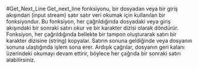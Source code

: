 #Get_Next_Line
Get_next_line fonksiyonu, bir dosyadan veya bir giriş akışından (input stream) satır satır veri okumak için kullanılan bir fonksiyondur.
Bu fonksiyon, her çağrıldığında dosyadaki veya giriş akışındaki bir sonraki satırı okur ve bir karakter dizisi olarak döndürür.
Fonksiyon, her çağrıldığında bellekte bir tampon oluşturarak satırı bir karakter dizisine (string) kopyalar. 
Satırın sonuna geldiğinde veya dosyanın sonuna ulaştığında işlem sona erer.
Ardışık çağrılar, dosyanın geri kalanı üzerindeki okumayı devam ettirir, böylece her çağrıda bir sonraki satırı alabilirsiniz.

